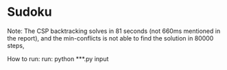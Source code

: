 # Sudoku

Note: The CSP backtracking solves in 81 seconds (not 660ms mentioned in the report), 
and the min-conflicts is not able to find the solution in 80000 steps, 

How to run: 
run: python ***.py input
